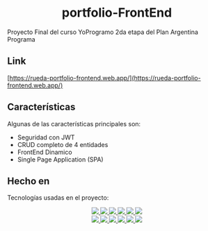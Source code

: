 <h1 align="center" id="title">portfolio-FrontEnd</h1>

<p id="description">Proyecto Final del curso YoProgramo 2da etapa del Plan Argentina Programa</p>

<h2>Link</h2>

[https://rueda-portfolio-frontend.web.app/](https://rueda-portfolio-frontend.web.app/)

<h2>Características</h2>
Algunas de las características principales son: 

*   Seguridad con JWT
*   CRUD completo de 4 entidades
*   FrontEnd Dinamico
*   Single Page Application (SPA)
  
<h2>Hecho en</h2>

Tecnologías usadas en el proyecto: 
  <p align="center">
    <a href="https://www.java.com/" target="_blank">
      <img src="https://img.shields.io/badge/java-%23ED8B00.svg?style=plastic&logo=java&logoColor=white">
    </a>
    <a href="https://spring.io/" target="_blank">
      <img src="https://img.shields.io/badge/spring-%236DB33F.svg?style=plastic&logo=spring&logoColor=white">
    </a>
    <a href="https://www.mysql.com/" target="_blank">
      <img src="https://img.shields.io/badge/mysql-%2300f.svg?style=plastic&logo=mysql&logoColor=white">
    </a>
    <a href="https://github.com/" target="_blank">
      <img src="https://img.shields.io/badge/github-%23121011.svg?style=plastic&logo=github&logoColor=white">
    </a>
    <a href="https://firebase.google.com/" target="_blank">
      <img src="https://img.shields.io/badge/firebase-%23039BE5.svg?style=plastic&logo=firebase">
    </a>
    <a href="https://www.render.com/" target="_blank">
      <img src="https://img.shields.io/badge/render-%2343000.svg?style=plastic&logo=render&logoColor=white">
    </a>
    <br>
    <a href="https://en.wikipedia.org/wiki/HTML5" target="_blank">
      <img src="https://img.shields.io/badge/html5-%23E34F26.svg?style=plastic&logo=html5&logoColor=white">
    </a>
    <a href="https://www.w3schools.com/css/" target="_blank">
      <img src="https://img.shields.io/badge/css3-%231572B6.svg?style=plastic&logo=css3&logoColor=white">
    </a>
    <a href="https://getbootstrap.com/" target="_blank">
      <img src="https://img.shields.io/badge/bootstrap-%23563D7C.svg?style=plastic&logo=bootstrap&logoColor=white">
    </a>
    <a href="https://www.javascript.com/" target="_blank">
      <img src="https://img.shields.io/badge/javascript-%23323330.svg?style=plastic&logo=javascript&logoColor=%23F7DF1E">
    </a>
    <a href="https://www.typescriptlang.org/" target="_blank">
      <img src="https://img.shields.io/badge/typescript-%23007ACC.svg?style=plastic&logo=typescript&logoColor=white">
    </a>
    <a href="https://angular.io/" target="_blank">
      <img src="https://img.shields.io/badge/angular-%23DD0031.svg?style=plastic&logo=angular&logoColor=white">
    </a>
   </p>
